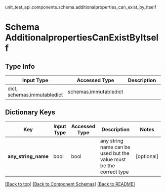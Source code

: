unit_test_api.components.schema.additionalproperties_can_exist_by_itself
# Schema AdditionalpropertiesCanExistByItself

## Type Info
Input Type | Accessed Type | Description | Notes
------------ | ------------- | ------------- | -------------
dict, schemas.immutabledict | schemas.immutabledict |  |

## Dictionary Keys
Key | Input Type | Accessed Type | Description | Notes
------------ | ------------- | ------------- | ------------- | -------------
**any_string_name** | bool | bool | any string name can be used but the value must be the correct type | [optional]

[[Back to top]](#top) [[Back to Component Schemas]](../../../README.md#Component-Schemas) [[Back to README]](../../../README.md)
